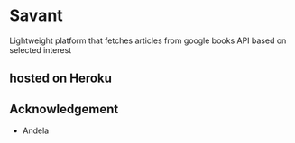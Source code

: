 # Savant

Lightweight platform that fetches articles from google books API based on selected interest

## hosted on Heroku

## Acknowledgement
* Andela